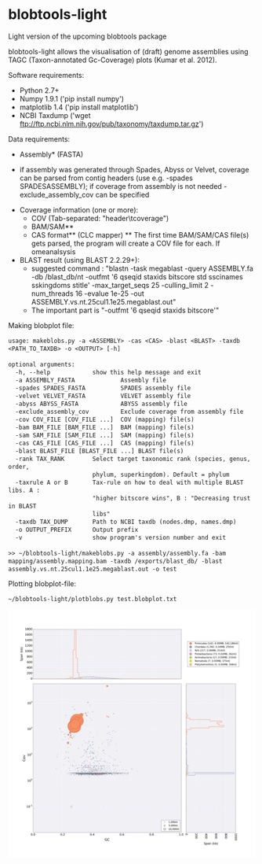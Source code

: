 # blobtools-light
Light version of the upcoming blobtools package

blobtools-light allows the visualisation of (draft) genome assemblies using TAGC (Taxon-annotated Gc-Coverage) plots (Kumar et al. 2012).

Software requirements:
- Python 2.7+
- Numpy 1.9.1 ('pip install numpy')
- matplotlib 1.4 ('pip install matplotlib')
- NCBI Taxdump ('wget ftp://ftp.ncbi.nlm.nih.gov/pub/taxonomy/taxdump.tar.gz')

Data requirements:
- Assembly* (FASTA)
* if assembly was generated through Spades, Abyss or Velvet, coverage can be parsed from contig headers (use e.g. -spades SPADESASSEMBLY); if coverage from assembly is not needed -exclude_assembly_cov can be specified
- Coverage information (one or more):
  - COV (Tab-separated: "header\tcoverage")
  - BAM/SAM**
  - CAS format** (CLC mapper)
  ** The first time BAM/SAM/CAS file(s) gets parsed, the program will create a COV file for each. If omeanalsysis 
- BLAST result (using BLAST 2.2.29+):
  - suggested command : "blastn -task megablast -query ASSEMBLY.fa -db /blast_db/nt -outfmt '6 qseqid staxids bitscore std sscinames sskingdoms stitle' -max_target_seqs 25 -culling_limit 2 -num_threads 16 -evalue 1e-25 -out ASSEMBLY.vs.nt.25cul1.1e25.megablast.out"
  - The important part is "-outfmt '6 qseqid staxids bitscore'"


Making blobplot file:
```
usage: makeblobs.py -a <ASSEMBLY> -cas <CAS> -blast <BLAST> -taxdb <PATH_TO_TAXDB> -o <OUTPUT> [-h]

optional arguments:
  -h, --help            show this help message and exit
  -a ASSEMBLY_FASTA             Assembly file
  -spades SPADES_FASTA          SPADES assembly file
  -velvet VELVET_FASTA          VELVET assembly file
  -abyss ABYSS_FASTA            ABYSS assembly file
  -exclude_assembly_cov         Exclude coverage from assembly file
  -cov COV_FILE [COV_FILE ...]  COV (mapping) file(s)
  -bam BAM_FILE [BAM_FILE ...]  BAM (mapping) file(s)
  -sam SAM_FILE [SAM_FILE ...]  SAM (mapping) file(s)
  -cas CAS_FILE [CAS_FILE ...]  CAS (mapping) file(s)
  -blast BLAST_FILE [BLAST_FILE ...] BLAST file(s)
  -rank TAX_RANK        Select target taxonomic rank (species, genus, order,
                        phylum, superkingdom). Default = phylum
  -taxrule A or B       Tax-rule on how to deal with multiple BLAST libs. A :
                        "higher bitscore wins", B : "Decreasing trust in BLAST
                        libs"
  -taxdb TAX_DUMP       Path to NCBI taxdb (nodes.dmp, names.dmp)
  -o OUTPUT_PREFIX      Output prefix
  -v                    show program's version number and exit

>> ~/blobtools-light/makeblobs.py -a assembly/assembly.fa -bam mapping/assembly.mapping.bam -taxdb /exports/blast_db/ -blast assembly.vs.nt.25cul1.1e25.megablast.out -o test
```

Plotting blobplot-file:
```
~/blobtools-light/plotblobs.py test.blobplot.txt
```
![Example](example.blobplot.png?raw=true "Example Blobplot")
